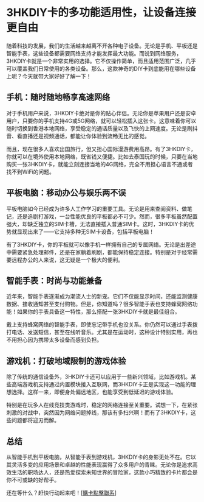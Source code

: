 # 3HKDIY卡的多功能适用性，让设备连接更自由

随着科技的发展，我们的生活越来越离不开各种电子设备。无论是手机、平板还是智能手表，这些设备都需要网络支持才能发挥最大功能。而说到网络服务，3HKDIY卡就是一个非常实用的选择。它不仅操作简单，而且适用范围广泛，几乎可以覆盖我们日常使用的各类设备。那么，这款神奇的DIY卡到底能用在哪些设备上呢？今天就带大家好好了解一下！

## 手机：随时随地畅享高速网络

对于手机用户来说，3HKDIY卡绝对是你的贴心伴侣。无论你是苹果用户还是安卓用户，只要你的手机支持4G或5G网络，就可以轻松插入这张卡。这意味着你可以随时切换到香港本地网络，享受稳定的通话质量以及飞快的上网速度。无论是刷抖音、看直播还是视频通话，都能让你体验到流畅无比的感觉。

而且，现在很多人喜欢出国旅行，但又担心国际漫游费用高昂。有了3HKDIY卡，你就可以在境外使用本地网络，既省钱又便捷。比如去泰国玩的时候，只要在当地购买一张3HKDIY卡，就能立刻连接当地的4G网络，完全不用担心语言不通或者找不到WiFi的问题。

## 平板电脑：移动办公与娱乐两不误

平板电脑如今已经成为许多人工作学习的重要工具。无论是用来查阅资料、做笔记，还是追剧打游戏，一台性能优良的平板都必不可少。然而，很多平板虽然配置强大，却缺乏独立的SIM卡槽，无法直接插入普通SIM卡。这时，3HKDIY卡的优势就显现出来了——它支持多种无SIM卡设备，包括平板电脑！

有了3HKDIY卡，你的平板就可以像手机一样拥有自己的专属网络。无论是出差途中需要紧急处理邮件，还是在家躺着刷剧，都能保持稳定连接。特别是对于经常需要远程办公的人来说，这无疑是一个极大的便利。

## 智能手表：时尚与功能兼备

近年来，智能手表逐渐成为潮流人士的新宠。它们不仅能显示时间，还能监测健康数据、接收通知甚至支付购物。但是，你知道吗？很多智能手表也支持蜂窝网络功能！如果你的手表具备这一特性，那么搭配一张3HKDIY卡就是最佳组合。

戴上支持蜂窝网络的智能手表，即使忘记带手机也没关系。你仍然可以通过手表拨打电话、发送短信，甚至在线听音乐。尤其是在运动时，这种设计特别实用，再也不用担心因为携带太多设备而感到负担。

## 游戏机：打破地域限制的游戏体验

除了传统的通信设备外，3HKDIY卡还可以应用于一些新兴领域，比如游戏机。某些高端游戏机支持通过内置模块接入互联网，而3HKDIY卡正是实现这一功能的理想选择。这样一来，即便身处偏远地区，也能享受到低延迟的游戏体验。

特别是在玩多人在线竞技类游戏时，稳定的网络连接至关重要。试想一下，在紧张刺激的对战中，突然因为网络问题掉线，那该有多扫兴啊！而有了3HKDIY卡，这些问题都将迎刃而解。

## 总结

从智能手机到平板电脑，从智能手表到游戏机，3HKDIY卡的身影无处不在。它以其灵活多变的应用场景和卓越的性能表现赢得了众多用户的青睐。无论你是追求高效生活的职场达人，还是热爱探索未知世界的冒险家，这款小巧精致的卡片都会是你不可或缺的好帮手。

还在等什么？赶快行动起来吧！[[購卡點擊聯系](https://t.me/s/esim1088)]